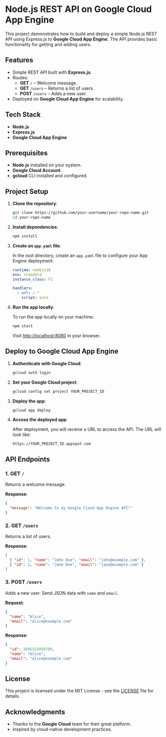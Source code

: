 # Node.js REST API on Google Cloud App Engine

This project demonstrates how to build and deploy a simple Node.js REST API using Express.js to **Google Cloud App Engine**. The API provides basic functionality for getting and adding users.

## Features

- Simple REST API built with **Express.js**.
- Routes:
  - **GET** `/` – Welcome message.
  - **GET** `/users` – Returns a list of users.
  - **POST** `/users` – Adds a new user.
- Deployed on **Google Cloud App Engine** for scalability.

## Tech Stack

- **Node.js**
- **Express.js**
- **Google Cloud App Engine**

## Prerequisites

- **Node.js** installed on your system.
- **Google Cloud Account**.
- **gcloud** CLI installed and configured.

## Project Setup

1. **Clone the repository**:

   ```bash
   git clone https://github.com/your-username/your-repo-name.git
   cd your-repo-name
   ```

2. **Install dependencies**:

   ```bash
   npm install
   ```

3. **Create an `app.yaml` file**:

   In the root directory, create an `app.yaml` file to configure your App Engine deployment:

   ```yaml
   runtime: nodejs18
   env: standard
   instance_class: F1

   handlers:
     - url: /.*
       script: auto
   ```

4. **Run the app locally**:

   To run the app locally on your machine:

   ```bash
   npm start
   ```

   Visit [http://localhost:8080](http://localhost:8080) in your browser.

## Deploy to Google Cloud App Engine

1. **Authenticate with Google Cloud**:

   ```bash
   gcloud auth login
   ```

2. **Set your Google Cloud project**:

   ```bash
   gcloud config set project YOUR_PROJECT_ID
   ```

3. **Deploy the app**:

   ```bash
   gcloud app deploy
   ```

4. **Access the deployed app**:

   After deployment, you will receive a URL to access the API. The URL will look like:

   ```
   https://YOUR_PROJECT_ID.appspot.com
   ```

## API Endpoints

### 1. GET `/`

Returns a welcome message.

**Response**:

```json
{
  "message": "Welcome to my Google Cloud App Engine API!"
}
```

### 2. GET `/users`

Returns a list of users.

**Response**:

```json
[
  { "id": 1, "name": "John Doe", "email": "john@example.com" },
  { "id": 2, "name": "Jane Doe", "email": "jane@example.com" }
]
```

### 3. POST `/users`

Adds a new user. Send JSON data with `name` and `email`.

**Request**:

```json
{
  "name": "Alice",
  "email": "alice@example.com"
}
```

**Response**:

```json
{
  "id": 1695123456789,
  "name": "Alice",
  "email": "alice@example.com"
}
```

## License

This project is licensed under the MIT License - see the [LICENSE](LICENSE) file for details.

## Acknowledgments

- Thanks to the **Google Cloud** team for their great platform.
- Inspired by cloud-native development practices.
